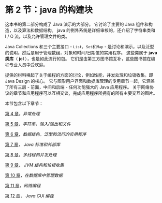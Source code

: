 # 第 2 节：java 的构建块

这本书的第二部分构成了 Java 演示的大部分。 它讨论了主要的 Java 组件和构造，以及算法和数据结构。 java 的例外系统是详细审核的，还介绍了字符串类和 I / O 流，以及允许管理文件的类。

Java Collections 和三个主要接口 - `List`，`Set`和`Map` - 是讨论和演示，以及泛型的说明，然后是用于管理数组，对象和时间/日期值的实用程序。 这些类属于 **java 类库**（ **jcl** ），也是如此流行的包。 它们是由第三方图书馆互补，这些图书馆在编程专业人员中受欢迎。

提供的材料唤起了关于编程的方面的讨论，例如性能，并发处理和垃圾收集，即 Java Design 的核心。 它与图形用户界面和数据库管理的专用章节一起，它涵盖了所有三层 - 前面，中间和后端 - 任何功能强大的 Java 应用程序。 关于网络协议的章节和应用程序可以互相交谈，完成应用程序所拥有的所有主要交互的图片。

本节包含以下章节：

[第 4 章](04.html)，*异常处理*

[第 5 章](05.html)，*字符串，输入/输出和文件*

[第 6 章](06.html)，*数据结构，泛型和流行的实用程序*

[第 7 章](07.html)， *Java 标准和外部库*

[第 8 章](08.html)，*多线程和并发处理*

[第 9 章](09.html)， *JVM 结构和垃圾收集*

[第 10 章](10.html)，*在数据库中管理数据*

[第 11 章](11.html)，*网络编程*

[第 12 章](12.html)， *Java GUI 编程*